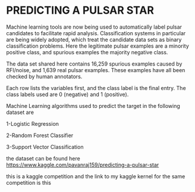 # PREDICTING A PULSAR STAR

Machine learning tools are now being used to automatically label pulsar candidates to facilitate rapid analysis. Classification systems in particular are being widely adopted, which treat the candidate data sets as binary classification problems. Here the legitimate pulsar examples are a minority positive class, and spurious examples the majority negative class.

The data set shared here contains 16,259 spurious examples caused by RFI/noise, and 1,639 real pulsar examples. These examples have all been checked by human annotators.

Each row lists the variables first, and the class label is the final entry. The class labels used are 0 (negative) and 1 (positive).

Machine Learning algorithms used to predict the target in the following dataset are

1-Logistic Regression

2-Random Forest Classifier 

3-Support Vector Classification

the dataset can be found here https://www.kaggle.com/pavanraj159/predicting-a-pulsar-star

this is a kaggle competition and the link to my kaggle kernel for the same competition is this 

